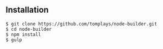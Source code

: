 
## Installation

	$ git clone https://github.com/tomplays/node-builder.git
    $ cd node-builder
    $ npm install
    $ gulp 

    
